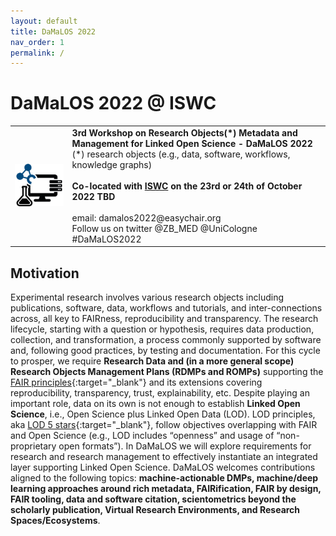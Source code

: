 ```yaml
---
layout: default
title: DaMaLOS 2022
nav_order: 1
permalink: /
---
```


# DaMaLOS 2022 @ ISWC

<table>
  <tr>
    <td style="text-align:left">
      <img src="./img/damalos-half.jpg" alt="DaMaLOS"/>
    </td>
    <td>
    <strong>3rd Workshop on Research Objects(*) Metadata and Management for Linked Open Science - DaMaLOS 2022</strong>
    <br/>
    <italic>(*) research objects (e.g., data, software, workflows, knowledge graphs)</italic>
    <br/><br/>
    <strong>Co-located with <a href="https://iswc2022.semanticweb.org/" target="_blank">ISWC</a> on the 23rd or 24th of October 2022 TBD </strong>
    <br/><br/>
    email: damalos2022@easychair.org <br/>
    Follow us on twitter @ZB_MED @UniCologne #DaMaLOS2022
    </td>
  </tr>
</table>

## Motivation

Experimental research involves various research objects including publications, software, data, workflows and tutorials, and inter-connections across, all key to FAIRness, reproducibility and transparency. The research lifecycle, starting with a question or hypothesis, requires data production, collection, and transformation, a process commonly supported by software and, following good practices, by testing and documentation. For this cycle to prosper, we require **Research Data and (in a more general scope) Research Objects Management Plans (RDMPs and ROMPs)** supporting the [FAIR principles](https://www.nature.com/articles/sdata201618){:target="_blank"} and its extensions covering reproducibility, transparency, trust, explainability, etc. Despite playing an important role, data on its own is not enough to establish **Linked Open Science**, i.e., Open Science plus Linked Open Data (LOD). LOD principles, aka [LOD 5 stars](https://5stardata.info/en/){:target="_blank"}, follow objectives overlapping with FAIR and Open Science (e.g., LOD includes “openness” and usage of “non-proprietary open formats”). In DaMaLOS we will explore requirements for research and research management to effectively instantiate an integrated layer supporting Linked Open Science. DaMaLOS welcomes contributions aligned to the following topics: **machine-actionable DMPs, machine/deep learning approaches around rich metadata, FAIRification, FAIR by design, FAIR tooling, data and software citation, scientometrics beyond the scholarly publication, Virtual Research Environments, and Research Spaces/Ecosystems**.

<script type="application/ld+json">
[
  {
    "@context": "https://schema.org",
    "@id": "https://zbmed.github.io/damalos",
    "@type": "Event",
    "name": "DaMaLOS 2022",
    "description": "Third Workshop on Research Objects Metadata and Management for Linked Open Science - DaMaLOS 2022",
    "image": "https://zbmed.github.io/damalos/img/damalos.jpg",
    "startDate": "2022-10-23",
    "endDate": "2022-10-24",
    "eventStatus": "https://schema.org/EventMovedOnline",
    "eventAttendanceMode": "https://schema.org/OnlineEventAttendanceMode",
    "keywords": "Research data management, research objects, research environments, Open Science, Linked Open Data, FAIRness, FAIRification, scientometrics, metadata.",
    "location": {
      "@type": "VirtualLocation",
      "url": "https://zbmed.github.io/damalos"
    },
    "url": "https://zbmed.github.io/damalos",
    "organizer": [
      {
          "@type": "Organization",
          "@id": "https://www.zbmed.de", 
          "url": "https://www.zbmed.de/en/",
          "name": "ZB MED Information Centre for Life Sciences",
          "logo": "https://www.zbmed.de/typo3conf/ext/dreipc_zbmed/Resources/Public/Image/ZBMED_2017_DE.svg"
      }, 
      {
          "@type": "Organization",
          "@id": "https://fdm.uni-koeln.de/", 
          "url": "https://fdm.uni-koeln.de/",
          "name": "Cologne Competence Center for Research Data Management (C3RDM)",
          "logo": "https://fdm.uni-koeln.de/sites/FDM-UzK/Logos/SiteLogo.png"
      }
    ],
    "about": "Experimental research involves various research objects including publications, software, data, workflows and tutorials, and inter-connections across, all key to FAIRness, reproducibility and transparency. The research lifecycle, starting with a question or hypothesis, requires data production, collection, and transformation, a process commonly supported by software and, following good practices, by testing and documentation. For this cycle to prosper, we require Research Data and (in a more general scope) Research Objects Management Plans (RDMPs and ROMPs) supporting the FAIR principles and its extensions covering reproducibility, transparency, trust, explainability, etc. Despite playing an important role, data on its own is not enough to establish Linked Open Science, i.e., Open Science plus Linked Open Data (LOD). LOD principles, aka LOD 5 stars, follow objectives overlapping with FAIR and Open Science (e.g., LOD includes “openness” and usage of “non-proprietary open formats”). In DaMaLOS we will explore requirements for research and research management to effectively instantiate an integrated layer supporting Linked Open Science. DaMaLOS welcomes contributions aligned to the following topics: machine-actionable DMPs, machine/deep learning approaches around rich metadata, FAIRification, FAIR by design, FAIR tooling, data and software citation, scientometrics beyond the scholarly publication, Virtual Research Environments, and Research Spaces/Ecosystems.", 
    "superEvent": {
        "@type": "Event",
        "@id": "https://iswc2022.semanticweb.org/",
        "name": "International Semantic Web Conference ISWC 2021",
        "description": "The International Semantic Web Conference (ISWC) is the premier venue for presenting fundamental research, innovative technology, and applications concerning semantics, data, and the Web. It is the most important international venue to discuss and present latest advances and applications of the semantic Web, knowledge graphs, linked data, ontologies and artificial intelligence (AI) on the Web.",
        "startDate": "2022-10-23",
        "endDate": "2022-10-27",
        "eventAttendanceMode": "https://schema.org/MixedEventAttendanceMode",
        "location": [
          {
            "@type": "VirtualLocation",
            "url": "https://iswc2022.semanticweb.org"
          },
          {
            "@type": "Place",
            "name": "Hangzhou, China"
          }
        ],
        "url": "https://iswc2022.semanticweb.org",
        "image": "https://iswc2022.semanticweb.org/wp-content/uploads/2022/01/iswc-logo-light2.png"
    }
  }
]
</script>